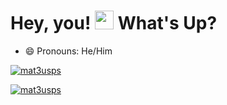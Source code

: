 # Hey, you! <img src="https://raw.githubusercontent.com/kaueMarques/kaueMarques/master/hi.gif" width="30px"> What's Up?

- 😄 Pronouns: He/Him


[![mat3usps](https://github-readme-stats.vercel.app/api?username=mat3usps&theme=dark)](https://github.com/mat3usps/)

[![mat3usps](https://github-readme-stats.vercel.app/api/top-langs/?username=mat3usps&hide=html&layout=compact&theme=dark)](https://github.com/mat3usps/) 



